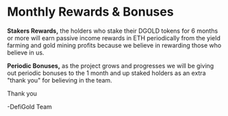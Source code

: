 # Monthly Rewards & Bonuses

**Stakers Rewards,** the holders who stake their DGOLD tokens for 6 months or more will earn passive income rewards in ETH periodically from the yield farming and gold mining profits because we believe in rewarding those who believe in us.

**Periodic Bonuses,** as the project grows and progresses we will be giving out periodic bonuses to the 1 month and up staked holders as an extra "thank you" for believing in the team.&#x20;

Thank you

\-DefiGold Team
